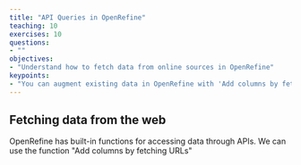 ```yaml
---
title: "API Queries in OpenRefine"
teaching: 10
exercises: 10
questions:
- ""
objectives:
- "Understand how to fetch data from online sources in OpenRefine"
keypoints:
- "You can augment existing data in OpenRefine with 'Add columns by fetching URLs"
---
```


## Fetching data from the web

OpenRefine has built-in functions for accessing data through APIs. We can use the function "Add columns by fetching URLs"
